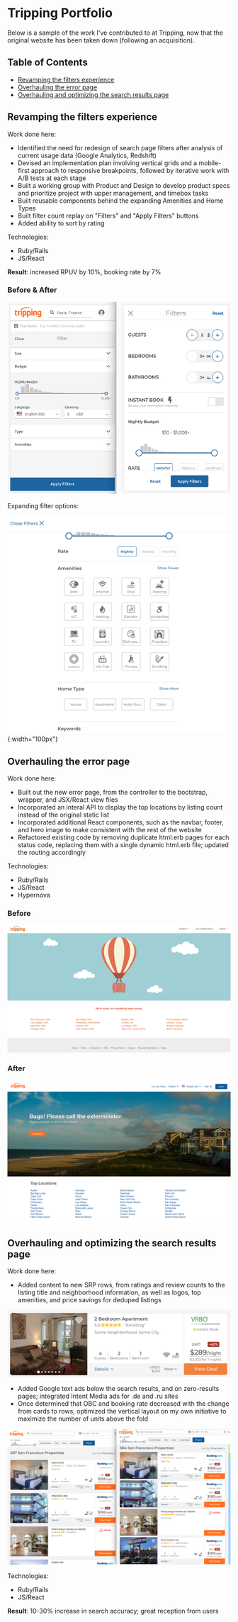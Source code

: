 # Tripping Portfolio

Below is a sample of the work I've contributed to at Tripping, now that the original website has been taken down (following an acquisition).

## Table of Contents
* [Revamping the filters experience](https://github.com/valeriewilson/tripping#revamping-the-filters-experience)
* [Overhauling the error page](https://github.com/valeriewilson/tripping#overhauling-the-error-page)
* [Overhauling and optimizing the search results page](https://github.com/valeriewilson/tripping#overhauling-and-optimizing-the-search-results-page)

## Revamping the filters experience

Work done here:
* Identified the need for redesign of search page filters after analysis of current usage data (Google Analytics, Redshift)
* Devised an implementation plan involving vertical grids and a mobile-first approach to responsive breakpoints, followed by iterative work with A/B tests at each stage
* Built a working group with Product and Design to develop product specs and prioritize project with upper management, and timebox tasks
* Built reusable components behind the expanding Amenities and Home Types
* Built filter count replay on "Filters" and "Apply Filters" buttons
* Added ability to sort by rating

Technologies:
* Ruby/Rails
* JS/React

**Result**: increased RPUV by 10%, booking rate by 7%

### Before & After

![Redesigned filters dropdown](images/filters-old-and-new.png)

Expanding filter options:

![Expanding filter options](images/filters-expanding-menus.png){:width="100px"}


## Overhauling the error page

Work done here:
* Built out the new error page, from the controller to the bootstrap, wrapper, and JSX/React view files 
* Incorporated an interal API to display the top locations by listing count instead of the original static list
* Incorporated additional React components, such as the navbar, footer, and hero image to make consistent with the rest of the website
* Refactored existing code by removing duplicate html.erb pages for each status code, replacing them with a single dynamic html.erb file; updated the routing accordingly

Technologies:
* Ruby/Rails
* JS/React
* Hypernova

### Before

![Old error page](images/error-page-old.png)

### After

![New error page](images/error-page-new.png)


## Overhauling and optimizing the search results page

Work done here:
* Added content to new SRP rows, from ratings and review counts to the listing title and neighborhood information, as well as logos, top amenities, and price savings for deduped listings

![SRP row](images/srp-row.png)

* Added Google text ads below the search results, and on zero-results pages; integrated Intent Media ads for .de and .ru sites
* Once determined that OBC and booking rate decreased with the change from cards to rows, optimized the vertical layout on my own initiative to maximize the number of units above the fold

![SRP vertical optimization](images/srp-vertical-optimization.png)


Technologies:
* Ruby/Rails
* JS/React

**Result**: 10-30% increase in search accuracy; great reception from users


